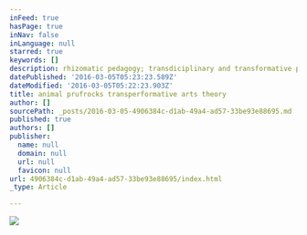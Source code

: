 ```yaml
---
inFeed: true
hasPage: true
inNav: false
inLanguage: null
starred: true
keywords: []
description: rhizomatic pedagogy; transdiciplinary and transformative performance across disciplines and meta queer liberatory art praxis
datePublished: '2016-03-05T05:23:23.589Z'
dateModified: '2016-03-05T05:22:23.903Z'
title: animal prufrocks transperformative arts theory
author: []
sourcePath: _posts/2016-03-05-4906384c-d1ab-49a4-ad57-33be93e88695.md
published: true
authors: []
publisher:
  name: null
  domain: null
  url: null
  favicon: null
url: 4906384c-d1ab-49a4-ad57-33be93e88695/index.html
_type: Article

---
```

![](https://the-grid-user-content.s3-us-west-2.amazonaws.com/e06b77c0-52ce-41a7-b06c-f0f26c64b23c.png)